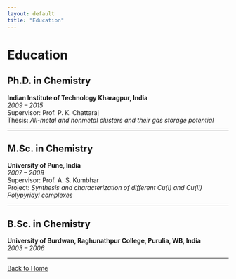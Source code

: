 ```yaml
---
layout: default
title: "Education"
---
```


# Education

## Ph.D. in Chemistry  
**Indian Institute of Technology Kharagpur, India**  
*2009 – 2015*  
Supervisor: Prof. P. K. Chattaraj  
Thesis: *All-metal and nonmetal clusters and their gas storage potential*

---

## M.Sc. in Chemistry  
**University of Pune, India**  
*2007 – 2009*  
Supervisor: Prof. A. S. Kumbhar  
Project: *Synthesis and characterization of different Cu(I) and Cu(II) Polypyridyl complexes*

---

## B.Sc. in Chemistry  
**University of Burdwan, Raghunathpur College, Purulia, WB, India**  
*2003 – 2006*

---

[Back to Home](index.md)
